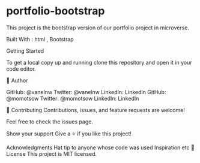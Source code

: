 # portfolio-bootstrap

This project is the bootstrap version of our portfolio project in microverse.

Built With : html , Bootstrap

Getting Started

To get a local copy up and running clone this repository and open it in your code editor.

👤 Author

GitHub: @vanelnw Twitter: @vanelnw LinkedIn: LinkedIn
GitHub: @momotsow Twitter: @momotsow LinkedIn: LinkedIn

🤝 Contributing Contributions, issues, and feature requests are welcome!

Feel free to check the issues page.

Show your support Give a ⭐️ if you like this project!

Acknowledgments Hat tip to anyone whose code was used Inspiration etc 📝 License This project is MIT licensed.
